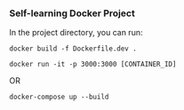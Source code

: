 ### Self-learning Docker Project

In the project directory, you can run:


`
docker build -f Dockerfile.dev .
`


`
docker run -it -p 3000:3000 [CONTAINER_ID]
`

OR


`
docker-compose up --build
`
